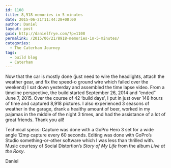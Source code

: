 ```yaml
---
id: 1108
title: 8,918 memories in 5 minutes
date: 2015-06-21T11:44:28+00:00
author: Daniel
layout: post
guid: http://danielfrye.com/?p=1108
permalink: /2015/06/21/8918-memories-in-5-minutes/
categories:
  - The Caterham Journey
tags:
  - build blog
  - Caterham
---
```

Now that the car is mostly done (just need to wire the headlights, attach the weather gear, and fix the speed-o ground wire which failed over the weekend) I sat down yesterday and assembled the time lapse video. From a timeline perspective, the build started September 26, 2014 and &#8220;ended&#8221; June 7, 2015. Over the course of 42 &#8216;build days&#8217;, I put in just over 148 hours of time and captured 8,918 pictures. I also experienced 3 seasons of weather in the garage, drank a healthy amount of beer, worked in my pajamas in the middle of the night 3 times, and had the assistance of a lot of great friends. Thank you all!

Technical specs: Capture was done with a GoPro Hero 3 set for a wide angle 12mp capture every 60 seconds. Editing was done with GoPro&#8217;s Studio something-or-other software which I was less than thrilled with. Music courtesy of Social Distortion&#8217;s _Story of My Life_ from the album _Live at the Roxy_.



Daniel